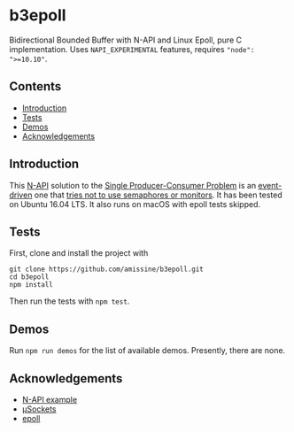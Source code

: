 # b3epoll
Bidirectional Bounded Buffer with N-API and Linux Epoll, pure C implementation. Uses `NAPI_EXPERIMENTAL` features, requires `"node": ">=10.10"`.

## Contents

- [Introduction](#introduction)
- [Tests](#tests)
- [Demos](#demos)
- [Acknowledgements](#acknowledgements)

## Introduction

This [N-API](https://nodejs.org/api/n-api.html) solution to the [Single Producer-Consumer Problem](http://www.dcs.ed.ac.uk/home/adamd/essays/ex1.html) is an [event-driven](https://en.wikipedia.org/wiki/Epoll) one that [tries not to use semaphores or monitors](https://en.wikipedia.org/wiki/Producer–consumer_problem#Without_semaphores_or_monitors). It has been tested on Ubuntu 16.04 LTS. It also runs on macOS with epoll tests skipped.

## Tests

First, clone and install the project with
```
git clone https://github.com/amissine/b3epoll.git
cd b3epoll
npm install
```
Then run the tests with `npm test`.

## Demos

Run `npm run demos` for the list of available demos. Presently, there are none.

## Acknowledgements

- [N-API example](https://github.com/gabrielschulhof/abi-stable-node-addon-examples/tree/tsfn_round_trip/thread_safe_function_round_trip/node-api)
- [µSockets](https://github.com/uNetworking/uSockets)
- [epoll](https://github.com/fivdi/epoll)
